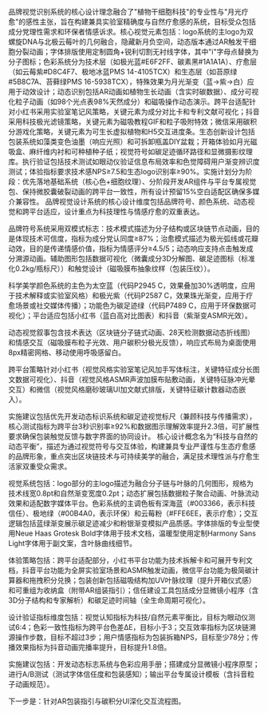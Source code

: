 
品牌视觉识别系统的核心设计理念融合了"植物干细胞科技"的专业性与"月光疗愈"的感性主张，旨在构建兼具实验室精确度与自然疗愈感的系统，目标受众包括成分党理性需求和环保者情感诉求。核心视觉元素包括：logo系统的主logo为双螺旋DNA与北极云莓叶的几何融合，隐藏新月负空间，动态版本通过AR触发干细胞分裂动画；字体排版使用定制圆角+锐利切割无衬线字体，其中"i"字母点替换为分子图标；色彩系统分为技术层（如极光蓝#E6F2FF、碳素黑#1A1A1A）、疗愈层（如云莓紫#D8C4F7、极地冰蓝PMS 14-4105TCX）和生态层（如苔原绿#5B8C7A、苔藓绿PMS 16-5938TCX），特殊效果为月光渐变（蓝→紫→白）应用于动效设计；动态识别包括AR动画如植物生长动画（含实时碳数据）、成分可视化粒子动画（如98个光点表98%天然成分）和磁吸操作动态演示。跨平台适配针对小红书采用实验室笔记风策略，关键元素为成分对比卡和专利文献可视化；抖音采用科技极光滤镜策略，关键元素为磁吸教程GIF和粒子吸附特效；微信采用碳积分游戏化策略，关键元素为可生长虚拟植物和H5交互进度条。生态创新设计包括包装系统如藻类变色油墨（响应光照）和可拆卸瓶盖DIY盆栽；开箱体验如月光磁吸盒、麻纤维内衬和可种植种子纸；视觉符号如碳足迹循环路径和显微摄影纹理库。执行验证包括技术测试如眼动仪验证信息布局效率和色觉障碍用户渐变辨识度测试；体验指标要求技术感NPS≥7.5和生态logo识别率≥90%。实施计划分为阶段：优先落地基础系统（核心色+细胞纹理）、分阶段开发AR组件与平台专属视觉包、保持微胶囊破裂动画的跨平台一致性，所有设计预留15%空白适配区确保多媒介兼容性。
品牌视觉设计系统的核心设计维度包括品牌符号、颜色系统、动态视觉和跨平台适应，设计重点为科技理性与情感疗愈的双重表达。

品牌符号系统采用双模式标志：技术模式描述为分子结构或区块链节点动画，目的是体现技术可信度，指标为成分党认同度≥87%；治愈模式描述为极光弧线或花瓣动效，目的是传递情感价值，指标为情感评分≥4.5/5；动态响应支持点击触发成分溯源动画。辅助图形包括数据可视化（微囊成分3D分解图、碳足迹图标（标准化0.2kg/瓶标尺））和触觉设计（磁吸膜布抽象纹样（包装压纹））。

科学美学颜色系统的主色为太空蓝（代码P2945 C，效果叠加30%透明度，应用于技术解释或实验室风格）和极光紫（代码P2587 C，效果珠光渐变，应用于疗愈场景或社交媒体传播）；功能色为碳足迹绿（代码P7489 C，应用于环保数据可视化）；平台适应包括小红书（蓝白高对比图表）和抖音（紫渐变ASMR光效）。

动态视觉叙事包含技术表达（区块链分子链式动画、28天检测数据动态折线图）和情感交互（磁吸膜布粒子光效、用户碳积分极光反馈），响应式布局为桌面使用8px精密网格、移动使用呼吸感留白。

跨平台策略针对小红书（视觉风格实验室笔记风加手写体标注，关键特征成分长图文数据可视化）、抖音（视觉风格ASMR声波加膜布贴敷动画，关键特征脉冲光晕交互）和微信（视觉风格磨砂玻璃UI加文献式排版，关键特征碳计数器动态嵌入）。

实施建议包括优先开发动态标识系统和碳足迹视觉标尺（兼顾科技与传播需求），核心测试指标为跨平台3秒识别率≥92%和数据图示理解效率提升2.3倍，可扩展性要求确保包装触觉反馈与数字界面的协同设计。
核心设计概念名为“科技与自然的动态平衡”，描述为通过视觉符号与交互体验，构建兼具专业严谨性与生态疗愈感的品牌形象，重点突出区块链技术与可持续美学的融合，满足技术理性派与疗愈生活家双重受众需求。

视觉系统包括：logo部分的主logo描述为融合分子链与叶脉的几何图形，规格为技术线宽0.8pt和自然渐变宽度0.2pt；动态扩展包括数据粒子聚合动画、叶脉流动效果和适配数字媒体平台。色彩系统的主调色板有深海蓝（#003366，表示科技信任）、极地绿（#00B4A0，表示环保）和云莓粉（#FFE6EE，表示疗愈）；交互逻辑包括蓝绿渐变展示碳足迹减少和粉银渐变模拟产品质感。字体排版的专业型使用Neue Haas Grotesk Bold字体用于技术文档，温暖型使用定制Harmony Sans Light字体用于副文案，含叶脉曲线细节。

体验策略包括：跨平台适配部分，小红书平台功能为技术拆解卡和可展开专利文档，抖音平台功能为全屏实验室场景和ASMR触发动画，微信平台功能为极简碳计算器和拖拽积分兑换；包装创新包括磁吸结构加UV叶脉纹理（提升开箱仪式感）和可重组为收纳盒（附带AR组装指引）；信任建设工具包括成分显微镜小程序（含3D分子结构和专家解析）和碳足迹时间轴（全生命周期可视化）。

设计验证指标维度包括：视觉认知指标为科技/自然元素平衡比，目标为眼动仪测试6:4；色彩一致性指标为跨平台色差ΔE，目标小于3；交互效率指标为区块链溯源操作步数，目标不超过3步；用户情感指标为包装拆箱NPS，目标至少78分；传播效果指标为抖音动画完播率提升，目标提升1.8倍。

实施建议包括：开发动态标志系统与色彩应用手册；搭建成分显微镜小程序原型；进行A/B测试（测试字体信任度和包装感知）；输出平台专属设计模板（含抖音粒子动画规范）。

下一步是：针对AR包装指引与碳积分UI深化交互流程图。